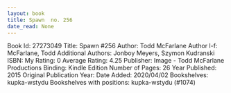 ```yaml
---
layout: book
title: Spawn  no. 256
date_read: None
---
```


Book Id: 27273049
Title: Spawn #256
Author: Todd McFarlane
Author l-f: McFarlane, Todd
Additional Authors: Jonboy Meyers, Szymon Kudranski
ISBN: 
My Rating: 0
Average Rating: 4.25
Publisher: Image - Todd McFarlane Productions
Binding: Kindle Edition
Number of Pages: 26
Year Published: 2015
Original Publication Year: 
Date Added: 2020/04/02
Bookshelves: kupka-wstydu
Bookshelves with positions: kupka-wstydu (#1074)

